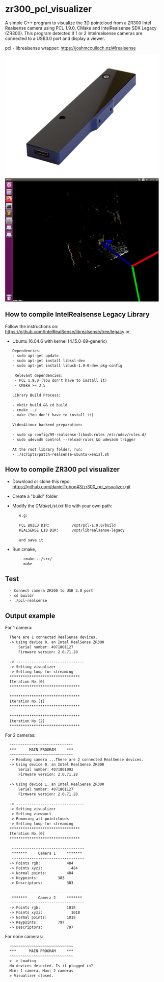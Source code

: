 # zr300_pcl_visualizer
A simple C++ program to visualize the 3D pointcloud from a ZR300 Intel Realsense camera using PCL 1.9.0, CMake and IntelRealsense SDK Legacy (ZR300). This program detected if 1 or 2 Intelrealsense cameras are connected to a USB3.0 port and display a viewer. 

pcl - librealsense wrapper: https://joshmcculloch.nz/#!realsense

<img src="./zr300.png" align="center" height="400" width="500"><br>
<img src="./example.png" align="center" height="400" width="500"><br>

## How to compile IntelRealsense Legacy Library
Follow the instructions on: https://github.com/IntelRealSense/librealsense/tree/legacy or,

* Ubuntu 16.04.6 with kernel (4.15.0-69-generic)

      Dependencies:
      - sudo apt-get update
      - sudo apt-get install libssl-dev
      - sudo apt-get install libusb-1.0-0-dev pkg-config
      
       Relevant dependencies:
       - PCL 1.9.0 (You don't have to install it)
       - CMake >= 3.5     
      
      Library Build Process:
      
      - mkdir build && cd build
      - cmake ../
      - make (You don't have to install it)
      
      Video4Linux backend preparation:
      
      - sudo cp config/99-realsense-libusb.rules /etc/udev/rules.d/
      - sudo udevadm control --reload-rules && udevadm trigger
      
      At the root library folder, run:
      - ./scripts/patch-realsense-ubuntu-xenial.sh
      
## How to compile ZR300 pcl visualizer
   * Download or clone this repo: https://github.com/danielTobon43/zr300_pcl_visualizer.git
   * Create a "build" folder
   * Modify the *CMakeList.txt* file with your own path:
      
            e.g: 
            
            PCL BUILD DIR:          /opt/pcl-1.9.0/build 
            REALSENSE LIB DIR:      /opt/librealsense-legacy
            
            and save it
            
   * Run cmake,
   
            - cmake ../src/
            - make
    
## Test  
  
     
      - Connect camera ZR300 to USB 3.0 port
      - cd build/
      - ./pcl-realsense
      
## Output example 

For 1 camera:

      There are 1 connected RealSense devices.
      -> Using device 0, an Intel RealSense ZR300
          Serial number: 4071801127
          Firmware version: 2.0.71.28

      -> -------------------------------
      -> Setting visualizer
      -> Setting loop for streaming
      ********************************
      Iteration No.[0] 
      ********************************

      ********************************
      Iteration No.[1] 
      ********************************

      ********************************
      Iteration No.[2] 
      ********************************
      
For 2 cameras:

      ~~~~~~~~~~~~~~~~~~~~~~~~~~~~~
      ***      MAIN PROGRAM     ***
      ~~~~~~~~~~~~~~~~~~~~~~~~~~~~~
      -> Reading camera ...There are 2 connected RealSense devices.
      -> Using device 0, an Intel RealSense ZR300
          Serial number: 4071801092
          Firmware version: 2.0.71.28

      -> Using device 1, an Intel RealSense ZR300
          Serial number: 4071801127
          Firmware version: 2.0.71.28

      -> -------------------------------
      -> Setting visualizer
      -> Setting viewport
      -> Removing all pointclouds
      -> Setting loop for streaming
      ********************************
      Iteration No.[0] 
      ********************************

       ---------------------------------
       *******     Camera 1     ******* 
       ---------------------------------
      -> Points rgb: 	 		484
      -> Points xyzi:  		      484
      -> Normal points: 		484
      -> Keypoints:			383
      -> Descriptors:			383

       ---------------------------------
       *******     Camera 2     ******* 
       ---------------------------------
      -> Points rgb: 	 		1018
      -> Points xyzi:  		      1018
      -> Normal points: 		1018
      -> Keypoints:			797
      -> Descriptors:			797
      
            
For none cameras:

      ~~~~~~~~~~~~~~~~~~~~~~~~~~~~~
      ***      MAIN PROGRAM     ***
      ~~~~~~~~~~~~~~~~~~~~~~~~~~~~~
      > -> Loading
      No devices detected. Is it plugged in?
      Min: 1 camera, Max: 2 cameras
      > Visualizer closed.





    
